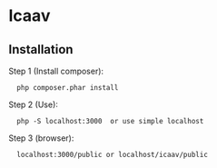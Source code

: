 Icaav
=======================

Installation
------------

Step 1 (Install composer):

```shell
  php composer.phar install
```

Step 2 (Use):

```shell
  php -S localhost:3000  or use simple localhost
```

Step 3 (browser):

```shell
  localhost:3000/public or localhost/icaav/public
```
